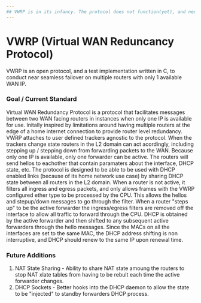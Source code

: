 ```yaml
---
## VWRP is in its infancy. The protocol does not function(yet), and needs work. If you need it to work sooner than later, I suggest you learn C :)
---
```


# VWRP (Virtual WAN Reduncancy Protocol)
VWRP is an open protocol, and a test implementation written in C, to conduct near seamless failover on multiple routers with only 1 available WAN IP.

### Goal / Current Standard
Virtual WAN Redundancy Protocol is a protocol that facilitates messages between two WAN facing routers in instances when only one IP is available for use. Initally inspired by limitations around having multiple routers at the edge of a home internet connection to provide router level redundancy. VWRP attaches to user defined trackers agnostic to the protocol. When the trackers change state routers in the L2 domain can act acordingly, including stepping up / stepping down from forwarding packets to the WAN. Because only one IP is available, only one forwarder can be active. The routers will send hellos to eachother that contain paramaters about the interface, DHCP state, etc. The protocol is designed to be able to be used with DHCP enabled links (because of its home network use case) by sharing DHCP state between all routers in the L2 domain. When a router is not active, it filters all ingress and egress packets, and only allows frames with the VWRP configured ether type to be processed by the CPU. This allows the hellos and stepup/down messages to go through the filter. When a router "steps up" to be the active forwarder the ingress/egress filters are removed off the interface to allow all traffic to forward through the CPU. DHCP is obtained by the active forwarder and then shifted to any subsequent active forwarders through the hello messages. Since the MACs on all the interfaces are set to the same MAC, the DHCP address shifting is non interruptive, and DHCP should renew to the same IP upon renewal time. 

### Future Additions
1. NAT State Sharing - Ability to share NAT state amoung the routers to stop NAT xlate tables from having to be rebult each time the active forwarder changes.
2. DHCP Sockets - Better hooks into the DHCP daemon to allow the state to be "injected" to standby forwarders DHCP process.
